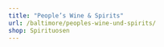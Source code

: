 ```yaml
---
title: "People’s Wine & Spirits"
url: /baltimore/peoples-wine-und-spirits/
shop: Spirituosen
---
```

